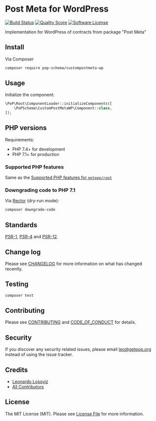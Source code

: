 # Post Meta for WordPress

[![Build Status][ico-travis]][link-travis]
[![Quality Score][ico-code-quality]][link-code-quality]
[![Software License][ico-license]](LICENSE.md)

<!--
[![Latest Version on Packagist][ico-version]][link-packagist]
[![Coverage Status][ico-scrutinizer]][link-scrutinizer]
[![Total Downloads][ico-downloads]][link-downloads]
-->

Implementation for WordPress of contracts from package "Post Meta"

## Install

Via Composer

``` bash
composer require pop-schema/custompostmeta-wp
```

## Usage

Initialize the component:

``` php
\PoP\Root\ComponentLoader::initializeComponents([
    \PoPSchema\CustomPostMetaWP\Component::class,
]);
```

## PHP versions

Requirements:

- PHP 7.4+ for development
- PHP 7.1+ for production

### Supported PHP features

Same as the [Supported PHP features for `getpop/root`](https://github.com/getpop/root/#supported-php-features)

### Downgrading code to PHP 7.1

Via [Rector](https://github.com/rectorphp/rector) (dry-run mode):

```bash
composer downgrade-code
```

## Standards

[PSR-1](https://www.php-fig.org/psr/psr-1), [PSR-4](https://www.php-fig.org/psr/psr-4) and [PSR-12](https://www.php-fig.org/psr/psr-12).

## Change log

Please see [CHANGELOG](CHANGELOG.md) for more information on what has changed recently.

## Testing

``` bash
composer test
```

## Contributing

Please see [CONTRIBUTING](CONTRIBUTING.md) and [CODE_OF_CONDUCT](CODE_OF_CONDUCT.md) for details.

## Security

If you discover any security related issues, please email leo@getpop.org instead of using the issue tracker.

## Credits

- [Leonardo Losoviz][link-author]
- [All Contributors][link-contributors]

## License

The MIT License (MIT). Please see [License File](LICENSE.md) for more information.

[ico-version]: https://img.shields.io/packagist/v/pop-schema/custompostmeta-wp.svg?style=flat-square
[ico-license]: https://img.shields.io/badge/license-MIT-brightgreen.svg?style=flat-square
[ico-travis]: https://img.shields.io/travis/pop-schema/custompostmeta-wp/master.svg?style=flat-square
[ico-scrutinizer]: https://img.shields.io/scrutinizer/coverage/g/pop-schema/custompostmeta-wp.svg?style=flat-square
[ico-code-quality]: https://img.shields.io/scrutinizer/g/pop-schema/custompostmeta-wp.svg?style=flat-square
[ico-downloads]: https://img.shields.io/packagist/dt/pop-schema/custompostmeta-wp.svg?style=flat-square

[link-packagist]: https://packagist.org/packages/pop-schema/custompostmeta-wp
[link-travis]: https://travis-ci.org/pop-schema/custompostmeta-wp
[link-scrutinizer]: https://scrutinizer-ci.com/g/pop-schema/custompostmeta-wp/code-structure
[link-code-quality]: https://scrutinizer-ci.com/g/pop-schema/custompostmeta-wp
[link-downloads]: https://packagist.org/packages/pop-schema/custompostmeta-wp
[link-author]: https://github.com/leoloso
[link-contributors]: ../../contributors
